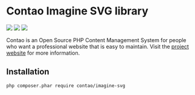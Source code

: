 Contao Imagine SVG library
====================

[![](https://img.shields.io/travis/contao/imagine-svg/master.svg?style=flat-square)](https://travis-ci.org/contao/imagine-svg/)
[![](https://img.shields.io/scrutinizer/g/contao/imagine-svg/master.svg?style=flat-square)](https://scrutinizer-ci.com/g/contao/imagine-svg/)
[![](https://img.shields.io/coveralls/contao/imagine-svg/master.svg?style=flat-square)](https://coveralls.io/github/contao/imagine-svg)

Contao is an Open Source PHP Content Management System for people who want a
professional website that is easy to maintain. Visit the [project website][1]
for more information.


Installation
------------

```sh
php composer.phar require contao/imagine-svg
```

[1]: https://contao.org
